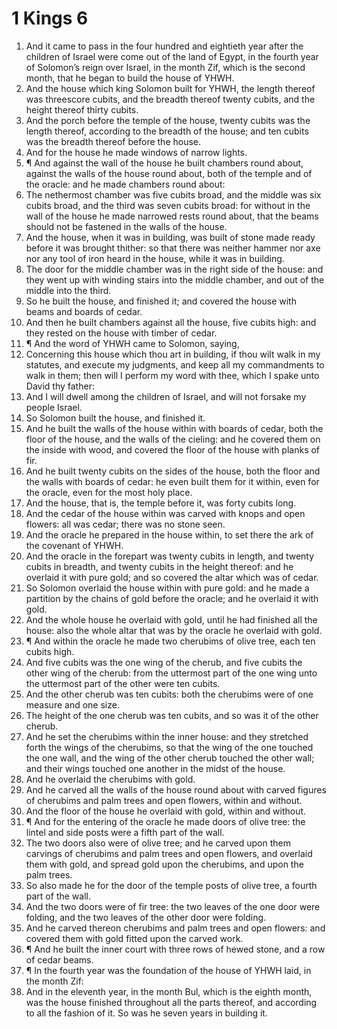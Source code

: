 ﻿# 1 Kings  6
1. And it came to pass in the four hundred and eightieth year after the children of Israel were come out of the land of Egypt, in the fourth year of Solomon’s reign over Israel, in the month Zif, which is the second month, that he began to build the house of YHWH. 
2. And the house which king Solomon built for YHWH, the length thereof was threescore cubits, and the breadth thereof twenty cubits, and the height thereof thirty cubits. 
3. And the porch before the temple of the house, twenty cubits was the length thereof, according to the breadth of the house; and ten cubits was the breadth thereof before the house. 
4. And for the house he made windows of narrow lights. 
5. ¶ And against the wall of the house he built chambers round about, against the walls of the house round about, both of the temple and of the oracle: and he made chambers round about: 
6. The nethermost chamber was five cubits broad, and the middle was six cubits broad, and the third was seven cubits broad: for without in the wall of the house he made narrowed rests round about, that the beams should not be fastened in the walls of the house. 
7. And the house, when it was in building, was built of stone made ready before it was brought thither: so that there was neither hammer nor axe nor any tool of iron heard in the house, while it was in building. 
8. The door for the middle chamber was in the right side of the house: and they went up with winding stairs into the middle chamber, and out of the middle into the third. 
9. So he built the house, and finished it; and covered the house with beams and boards of cedar. 
10. And then he built chambers against all the house, five cubits high: and they rested on the house with timber of cedar. 
11. ¶ And the word of YHWH came to Solomon, saying, 
12. Concerning this house which thou art in building, if thou wilt walk in my statutes, and execute my judgments, and keep all my commandments to walk in them; then will I perform my word with thee, which I spake unto David thy father: 
13. And I will dwell among the children of Israel, and will not forsake my people Israel. 
14. So Solomon built the house, and finished it. 
15. And he built the walls of the house within with boards of cedar, both the floor of the house, and the walls of the cieling: and he covered them on the inside with wood, and covered the floor of the house with planks of fir. 
16. And he built twenty cubits on the sides of the house, both the floor and the walls with boards of cedar: he even built them for it within, even for the oracle, even for the most holy place. 
17. And the house, that is, the temple before it, was forty cubits long. 
18. And the cedar of the house within was carved with knops and open flowers: all was cedar; there was no stone seen. 
19. And the oracle he prepared in the house within, to set there the ark of the covenant of YHWH. 
20. And the oracle in the forepart was twenty cubits in length, and twenty cubits in breadth, and twenty cubits in the height thereof: and he overlaid it with pure gold; and so covered the altar which was of cedar. 
21. So Solomon overlaid the house within with pure gold: and he made a partition by the chains of gold before the oracle; and he overlaid it with gold. 
22. And the whole house he overlaid with gold, until he had finished all the house: also the whole altar that was by the oracle he overlaid with gold. 
23. ¶ And within the oracle he made two cherubims of olive tree, each ten cubits high. 
24. And five cubits was the one wing of the cherub, and five cubits the other wing of the cherub: from the uttermost part of the one wing unto the uttermost part of the other were ten cubits. 
25. And the other cherub was ten cubits: both the cherubims were of one measure and one size. 
26. The height of the one cherub was ten cubits, and so was it of the other cherub. 
27. And he set the cherubims within the inner house: and they stretched forth the wings of the cherubims, so that the wing of the one touched the one wall, and the wing of the other cherub touched the other wall; and their wings touched one another in the midst of the house. 
28. And he overlaid the cherubims with gold. 
29. And he carved all the walls of the house round about with carved figures of cherubims and palm trees and open flowers, within and without. 
30. And the floor of the house he overlaid with gold, within and without. 
31. ¶ And for the entering of the oracle he made doors of olive tree: the lintel and side posts were a fifth part of the wall. 
32. The two doors also were of olive tree; and he carved upon them carvings of cherubims and palm trees and open flowers, and overlaid them with gold, and spread gold upon the cherubims, and upon the palm trees. 
33. So also made he for the door of the temple posts of olive tree, a fourth part of the wall. 
34. And the two doors were of fir tree: the two leaves of the one door were folding, and the two leaves of the other door were folding. 
35. And he carved thereon cherubims and palm trees and open flowers: and covered them with gold fitted upon the carved work. 
36. ¶ And he built the inner court with three rows of hewed stone, and a row of cedar beams. 
37. ¶ In the fourth year was the foundation of the house of YHWH laid, in the month Zif: 
38. And in the eleventh year, in the month Bul, which is the eighth month, was the house finished throughout all the parts thereof, and according to all the fashion of it. So was he seven years in building it. 
